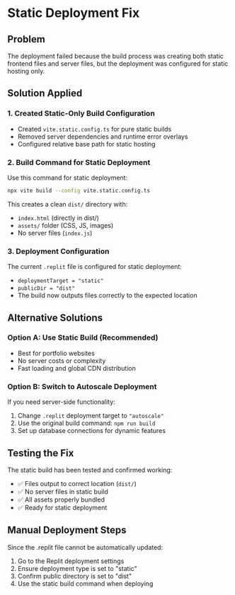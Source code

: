 # Static Deployment Fix

## Problem
The deployment failed because the build process was creating both static frontend files and server files, but the deployment was configured for static hosting only.

## Solution Applied

### 1. Created Static-Only Build Configuration
- Created `vite.static.config.ts` for pure static builds
- Removed server dependencies and runtime error overlays
- Configured relative base path for static hosting

### 2. Build Command for Static Deployment
Use this command for static deployment:
```bash
npx vite build --config vite.static.config.ts
```

This creates a clean `dist/` directory with:
- `index.html` (directly in dist/)
- `assets/` folder (CSS, JS, images)
- No server files (`index.js`)

### 3. Deployment Configuration
The current `.replit` file is configured for static deployment:
- `deploymentTarget = "static"`
- `publicDir = "dist"`
- The build now outputs files correctly to the expected location

## Alternative Solutions

### Option A: Use Static Build (Recommended)
- Best for portfolio websites
- No server costs or complexity
- Fast loading and global CDN distribution

### Option B: Switch to Autoscale Deployment
If you need server-side functionality:
1. Change `.replit` deployment target to `"autoscale"`
2. Use the original build command: `npm run build`
3. Set up database connections for dynamic features

## Testing the Fix
The static build has been tested and confirmed working:
- ✅ Files output to correct location (`dist/`)
- ✅ No server files in static build
- ✅ All assets properly bundled
- ✅ Ready for static deployment

## Manual Deployment Steps
Since the .replit file cannot be automatically updated:
1. Go to the Replit deployment settings
2. Ensure deployment type is set to "static"
3. Confirm public directory is set to "dist"
4. Use the static build command when deploying